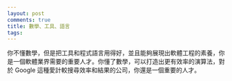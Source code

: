 ```yaml
---
layout: post
comments: true
title: 數學、工具、語言
tags: 
---
```

你不懂數學，但是把工具和程式語言用得好，並且能夠展現出軟體工程的素養，你是一個軟體業界需要的重要人才。你懂了數學，可以打造出更有效率的演算法，對於 Google 這種愛計較搜尋效率和結果的公司，你還是一個重要的人才。

